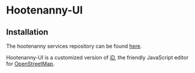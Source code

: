 Hootenanny-UI
======

## Installation
The hootenanny services repository can be found [here](https://github.com/ngageoint/hootenanny).

Hootenanny-UI is a customized version of [iD](https://github.com/openstreetmap/iD), the friendly JavaScript editor for [OpenStreetMap](http://www.openstreetmap.org/).

